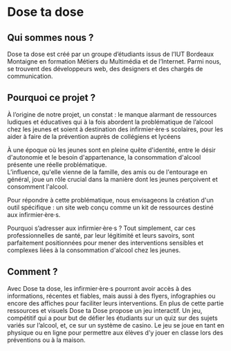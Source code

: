 # Dose ta dose

## Qui sommes nous ? 
Dose ta dose est créé par un groupe d’étudiants issus de l’IUT Bordeaux Montaigne en formation Métiers du Multimédia et de l’Internet. Parmi nous, se trouvent des développeurs web, des designers et des chargés de communication.

## Pourquoi ce projet ? 
À l’origine de notre projet, un constat : le manque alarmant de ressources ludiques et éducatives qui à la fois abordent la problématique de l’alcool chez les jeunes et soient à destination des infirmier·ère·s scolaires, pour les aider à faire de la prévention auprès de collégiens et lycéens

À une époque où les jeunes sont en pleine quête d'identité, entre le désir d'autonomie et le besoin d'appartenance,
la consommation d'alcool présente une réelle problématique.  
L’influence, qu'elle vienne de la famille, des amis ou de l'entourage en général, joue un rôle crucial dans la manière dont les jeunes perçoivent et consomment l'alcool.

Pour répondre à cette problématique, nous envisageons la création d'un outil spécifique : un site web conçu comme un kit de ressources destiné aux infirmier·ère·s.

Pourquoi s’adresser aux infirmier·ère·s ? Tout simplement, car ces professionnelles de santé, par leur légitimité et leurs savoirs, sont parfaitement positionnées pour  mener des interventions sensibles et complexes liées à la consommation d'alcool chez les jeunes.

## Comment ? 
Avec Dose ta dose, les infirmier·ère·s pourront avoir accès à des informations, récentes et fiables, mais aussi à des flyers, infographies ou encore des affiches pour faciliter leurs interventions.
En plus de cette partie ressources et visuels Dose ta Dose propose un jeu interactif. Un jeu, compétitif qui a pour but de défier les étudiants sur un quiz sur des sujets variés sur l’alcool, et, ce sur un système de casino. Le jeu se joue en tant en physique ou en ligne pour permettre aux élèves d’y jouer en classe lors des préventions ou à la maison.
